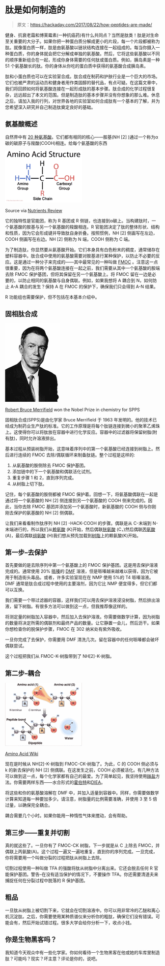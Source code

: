 # 肽是如何制造的

> 原文：<https://hackaday.com/2017/08/22/how-peptides-are-made/>

健身、抗衰老霜和博莱霉素(一种抗癌药)有什么共同点？当然是肽类！肽是对生命至关重要的大分子。如果你把一种蛋白质分解成更小的片段，每一个片段都被称为肽。就像蛋白质一样，肽是由氨基酸以链状结构连接在一起组成的。每当你摄入一种蛋白质，你的身体就会把它分解成单独的氨基酸。然后，它将这些氨基酸以不同的顺序重新组合在一起，形成你身体需要的任何肽或蛋白质。例如，胰岛素是一种 51 个氨基酸长的肽。你的身体从你吃的蛋白质中获得的氨基酸合成胰岛素。

肽和小蛋白质也可以在实验室合成。肽合成在制药和护肤行业是一个巨大的市场。它们也被严肃的运动员和健身者用作类固醇的替代品，有点可疑。在这篇文章中，我们将回顾如何将氨基酸连接在一起形成肽的基本步骤。肽合成的化学过程很复杂，远远超出了本文的范围。但是制造肽的基本步骤并没有你想象的那么难。休息之后，请加入我的行列，对世界各地的实验室如何合成肽有一个基本的了解，并为您希望深入研究并自己制造肽奠定良好的基础。

## 氨基酸概述

自然界中有 [20 种氨基酸](http://www.fr33.net/aminoacids.php)。它们都有相同的核心——胺基(NH [2] )通过一个称为α碳的碳原子与羧酸(COOH)相连。给每个氨基酸的东西

![](img/c5cb3517f84b7a8223e76288759d8dce.png)

Source via [Nutrients Review](http://www.nutrientsreview.com/proteins/amino-acids)

它的独特性是官能团，称为 R 基团或 R 侧链，也连接到α碳上。当构建肽时，一个氨基酸的胺基与另一个氨基酸的羧酸相连。R 官能团决定了肽的整体形状、结构和性质，因为它会形成键并导致肽自身折叠。按照惯例，NH [2] 侧画写在左边，COOH 侧画写在右边。NH [2] 侧称为 N 端，COOH 侧称为 C 端。

为了制造肽，你显然要从氨基酸开始。它们本身具有白色粉末的稠度，通常储存在塑料容器中。肽合成中使用的氨基酸需要对胺基进行某种保护，以防止不必要的反应。这是通过一种分子来完成的——其中最常见的一种叫做 [FMOC](https://en.wikipedia.org/wiki/Fluorenylmethyloxycarbonyl_chloride) 。注意这一点很重要，因为在将两个氨基酸连接在一起之前，我们需要从其中一个氨基酸的胺端去除 FMOC 保护基团，但将其保留在另一个氨基酸上。将 FMOC 留在一边是必要的，以防止相同的氨基酸与自身偶联。例如，如果我想将 A 耦合到 N，如何防止 A-A 耦合的发生？保持 A 在 FMOC 的保护下，确保我们只会得到 A-N 结果。

R 功能组也需要保护，但不包括在本基本介绍中。

## 固相肽合成

![](img/2ce7ae2b0da6c094ab184fd0c6d87bed.png)

[Robert Bruce Merrifield](https://en.wikipedia.org/wiki/Robert_Bruce_Merrifield) won the Nobel Prize in chemistry for SPPS

固相肽合成(SPPS)是由化学家 Bruce Merrifield 于 1963 年发明的。他的技术已经成为制药业生产肽的标准。它的工作原理是将每个肽链连接到微小的聚苯乙烯珠上。这使得你可以将肽放在容器中进行化学反应。容器中的过滤器将保留树脂(附有肽)，同时允许溶液排出。

基本过程从预装树脂开始，这意味着序列中的第一个氨基酸已经连接到树脂上。然后进行连续的 FMOC 去除/偶联循环来制备肽链。整个过程是这样的:

1.  从氨基酸的胺侧除去 FMOC 保护基团。
2.  添加链中的下一个氨基酸和偶联活化试剂。
3.  重复步骤 1 和 2，直到序列完成。
4.  从树脂上切下肽。

记住，每个氨基酸的胺侧都被 FMOC 保护着。回想一下，将氨基酸偶联在一起是通过将一个氨基酸的 NH [2] 侧连接到另一个氨基酸的 COOH 侧来完成的。因此，当你去除 FMOC 基团并添加另一个氨基酸时，新氨基酸的 COOH 侧与你刚刚去保护的氨基酸的 NH [2] 侧偶联。

让我们来看看制作肽序列 NH [2] -HACK-COOH 的步骤。偶联是从 C-末端到 N-末端进行的，所以我们从[赖氨酸](https://www.emdmillipore.com/US/en/product/Fmoc-Ile-OH,MDA_CHEM-852010) (K)开始，然后偶联[胱氨酸](https://www.emdmillipore.com/US/en/product/Fmoc-Cys%28Trt%29-OH,MDA_CHEM-852008) (C，)然后偶联[丙氨酸](https://www.emdmillipore.com/US/en/product/Fmoc-Ala-OH,MDA_CHEM-852003) (A)，最后偶联[组氨酸](https://www.emdmillipore.com/US/en/product/Fmoc-His%28Trt%29-OH,MDA_CHEM-852032) (H)我们想从预先加载到[树脂](https://advancedchemtech.com/shop/fmoc-lys-wang-resin/)上的赖氨酸(K)开始。

## 第一步–去保护

首先要做的是去除序列中第一个氨基酸上的 FMOC 保护基团。这是用去保护溶液完成的。通常使用 20% [哌嗪](http://www.sigmaaldrich.com/catalog/product/sial/104094?lang=en&region=US)的 [DMF](http://www.sigmaaldrich.com/catalog/product/sial/phr1553?lang=en&region=US) 溶液，但是哌嗪越来越难以获得，因为它被用于制造街头毒品。或者，许多实验室现在在 NMP 使用 5%的 T4 哌嗪溶液。DMF 通常是肽合成过程中使用的主要溶剂，因为它比 NMP 便宜得多，但它们都可以互换。

我们需要一个带过滤器的容器，这样我们可以用去保护溶液浸没树脂，然后排出溶液，留下树脂。有很多方法可以做到这一点，但我推荐像这样的。

将测定量的树脂加入容器中，然后加入去保护溶液。你需要做数学计算，因为树脂的数量将决定所需的偶联剂和最终产品的数量。让它静置一会儿，然后沥干。如果你想检查你的脱保护步骤，FMOC 在 302 纳米处有紫外吸收。

一旦你完成了去保护，你需要用 DMF 清洗几次。留在容器中的任何哌嗪都会破坏偶联尝试。

这个过程把我们从 FMOC-K-树脂带到了 NH[2]-K-树脂。

## 第二步–耦合

![](img/ddc5910ed6bd05c3639ceabd2f4083d3.png)

[Amino Acid Wiki](https://en.wikipedia.org/wiki/Amino_acid)

现在是时候从 NH[2]-K-树脂到 FMOC-CK-树脂了。为此，C 的 COOH 侧必须与 k 的新去保护的 NH [2] 侧偶联。在这发生之前，COOH 必须被活化。有几种方法可以做到这一点，每个化学家都有自己的最爱。为了简单起见，我坚持使用[鎓盐](http://pubs.acs.org/doi/abs/10.1021/jo980807y)方法。你需要两样东西——水合形式的[霍伯特](http://www.sigmaaldrich.com/catalog/product/aldrich/711489?lang=en&region=US)和[DIEA](http://www.sigmaaldrich.com/catalog/product/sial/387649?lang=en&region=US)。

将这些和你的氨基酸溶解在 DMF 中，并加入适量到容器中。同样，你需要做数学计算来知道每一种要加多少。请注意，树脂量的比例需要准确，并使用 3 至 5 倍过量，以确保完全耦合。

耦合需要几个小时。如果你能用一种惰性气体来搅动，会有帮助。

## 第三步——重复并切割

真的就这些了。一旦你有了 FMOC-CK 树脂，下一步就是从 C 上除去 FMOC，并偶联上丙氨酸(A)。这个过程一遍又一遍地重复，直到你的序列完成。一旦完成，你将需要用一个叫做分裂的过程把肽从树脂上去除。

切割过程使用一种叫做 TFA 的强酸将肽从树脂中分离出来。它还会脱去任何 R 官能保护基团。警告–在没有适当保护的情况下，不要操作 TFA。你还需要清道夫来捕捉任何在分裂过程中脱落的 R 保护基团。

## 粗品

一旦肽从树脂上被切割下来，它就会在切割溶液中。你可以用非常冷的乙醚和离心机沉淀肽。之后，你需要使用某种质谱仪来分析你的粗肽，确保它们没有错误。可能会有，然后开始试错过程。很多大学会给你分析一下，收点小钱。

## 你是生物黑客吗？

我知道今天观众中有一些化学家。你如何看待一个生物黑客在他或她的车库里制造肽？可能吗？现实？坏主意？评论是你的，说吧。